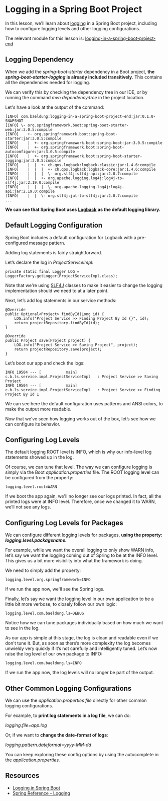 # Logging in a Spring Boot Project

In this lesson, we'll learn about [logging](https://en.wikipedia.org/wiki/Log_file) in a Spring Boot project, including how to configure logging levels and other logging configurations.

The relevant module for this lesson is: [logging-in-a-spring-boot-project-end](../code/learn-spring-m3/logging-in-a-spring-boot-project-end)

## Logging Dependency

When we add the _spring-boot-starter_ dependency in a Boot project, **the _spring-boot-starter-logging_ is already included transitively**. This contains all the dependencies needed for logging.

We can verify this by checking the dependency tree in our IDE, or by running the command _mvn dependency:tree_ in the project location.

Let's have a look at the output of the command:

```
[INFO] com.baeldung:logging-in-a-spring-boot-project-end:jar:0.1.0-SNAPSHOT
[INFO] \- org.springframework.boot:spring-boot-starter-web:jar:3.0.5:compile
[INFO]    +- org.springframework.boot:spring-boot-starter:jar:3.0.5:compile
[INFO]    |  +- org.springframework.boot:spring-boot:jar:3.0.5:compile
[INFO]    |  +- org.springframework.boot:spring-boot-autoconfigure:jar:3.0.5:compile
[INFO]    |  +- org.springframework.boot:spring-boot-starter-logging:jar:3.0.5:compile
[INFO]    |  |  +- ch.qos.logback:logback-classic:jar:1.4.6:compile
[INFO]    |  |  |  +- ch.qos.logback:logback-core:jar:1.4.6:compile
[INFO]    |  |  |  \- org.slf4j:slf4j-api:jar:2.0.7:compile
[INFO]    |  |  +- org.apache.logging.log4j:log4j-to-slf4j:jar:2.19.0:compile
[INFO]    |  |  |  \- org.apache.logging.log4j:log4j-api:jar:2.19.0:compile
[INFO]    |  |  \- org.slf4j:jul-to-slf4j:jar:2.0.7:compile
...
```

**We can see that Spring Boot uses** [**Logback**](https://logback.qos.ch/) **as the default logging library.**

## Default Logging Configuration

Spring Boot includes a default configuration for Logback with a pre-configured message pattern.

Adding log statements is fairly straightforward.

Let’s declare the log in _ProjectServiceImpl_:

```
private static final Logger LOG = LoggerFactory.getLogger(ProjectServiceImpl.class);
```

Note that we're using [SLF4J](https://www.slf4j.org/) classes to make it easier to change the logging implementation should we need to at a later point.

Next, let’s add log statements in our service methods:

```
@Override
public Optional<Project> findById(Long id) {
    LOG.info("Project Service >> Finding Project By Id {}", id);
    return projectRepository.findById(id);
}

@Override
public Project save(Project project) {
    LOG.info("Project Service >> Saving Project", project);
    return projectRepository.save(project);
}
```

Let’s boot our app and check the logs:

```
INFO 19504 --- [           main] c.b.ls.service.impl.ProjectServiceImpl   : Project Service >> Saving Project
INFO 19504 --- [           main] c.b.ls.service.impl.ProjectServiceImpl   : Project Service >> Finding Project By Id 1
```

We can see here the default configuration uses patterns and ANSI colors, to make the output more readable.

Now that we’ve seen how logging works out of the box, let’s see how we can configure its behavior.

## Configuring Log Levels

The default logging ROOT level is INFO, which is why our info-level log statements showed up in the log.

Of course, we can tune that level. The way we can configure logging is simply via the Boot _application.properties_ file. The ROOT logging level can be configured from the property:

```
logging.level.root=WARN
```

If we boot the app again, we'll no longer see our logs printed. In fact, all the printed logs were at INFO level. Therefore, once we changed it to WARN, we’ll not see any logs.

## Configuring Log Levels for Packages

We can configure different logging levels for packages, **using the property: _logging.level.packagename_**_._

For example, while we want the overall logging to only show WARN info, let’s say we want the logging coming out of Spring to be at the INFO level. This gives us a bit more visibility into what the framework is doing.

We need to simply add the property:

```
logging.level.org.springframework=INFO
```

If we run the app now, we'll see the Spring logs.

Finally, let’s say we want the logging level in our own application to be a little bit more verbose, to closely follow our own logic:

```
logging.level.com.baeldung.ls=DEBUG
```

Notice how we can tune packages individually based on how much we want to see in the log.

As our app is simple at this stage, the log is clean and readable even if we don't tune it. But, as soon as there’s more complexity the log becomes unwieldy very quickly if it’s not carefully and intelligently tuned. Let’s now raise the log level of our own package to INFO:

```
logging.level.com.baeldung.ls=INFO
```

If we run the app now, the log levels will no longer be part of the output.

## Other Common Logging Configurations

We can use the _application.properties file_ directly for other common logging configurations.

For example, to **print log statements in a log file**, we can do:

_logging.file=app.log_

Or, if we want to **change the date-format of logs**:

_logging.pattern.dateformat=yyyy-MM-dd_

You can keep exploring these config options by using the autocomplete in the _application.properties._

## Resources
- [Logging in Spring Boot](https://www.baeldung.com/spring-boot-logging)
- [Spring Reference - Logging](https://docs.spring.io/spring-boot/docs/current/reference/html/boot-features-logging.html)
